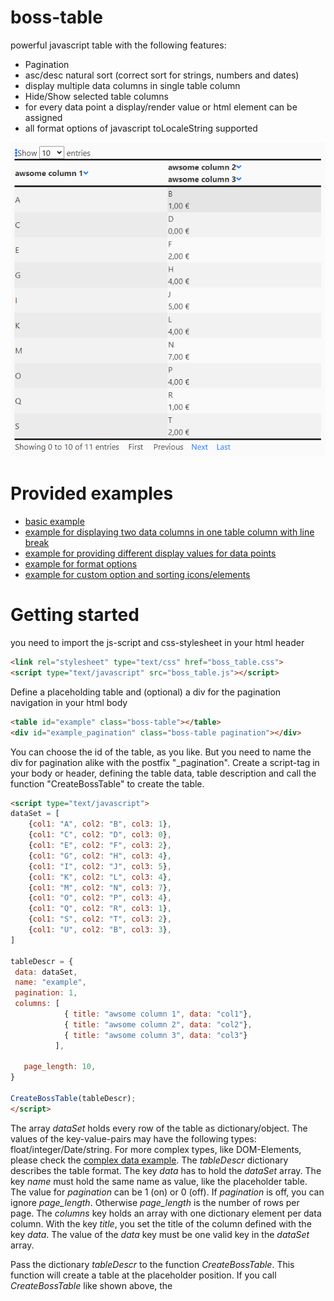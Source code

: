 # boss-table
powerful javascript table with the following features:
* Pagination
* asc/desc natural sort (correct sort for strings, numbers and dates)
* display multiple data columns in single table column
* Hide/Show selected table columns
* for every data point a display/render value or html element can be assigned
* all format options of javascript toLocaleString supported

![example table](image.png)

# Provided examples
* [basic example](simple_example.html)
* [example for displaying two data columns in one table column with line break](display_column_example.html)
* [example for providing different display values for data points](complex_data_example.html)
* [example for format options](format_options_example.html)
* [example for custom option and sorting icons/elements](display_column_example.html)

# Getting started
you need to import the js-script and css-stylesheet in your html header
```html
<link rel="stylesheet" type="text/css" href="boss_table.css">
<script type="text/javascript" src="boss_table.js"></script>
```
Define a placeholding table and (optional) a div for the pagination navigation in your html body
```html
<table id="example" class="boss-table"></table>
<div id="example_pagination" class="boss-table pagination"></div>
```
You can choose the id of the table, as you like. But you need to name the div for pagination alike with the postfix "_pagination".
Create a script-tag in your body or header, defining the table data, table description and call the function "CreateBossTable" to create the table.
```html
<script type="text/javascript">
dataSet = [
    {col1: "A", col2: "B", col3: 1},
    {col1: "C", col2: "D", col3: 0},
    {col1: "E", col2: "F", col3: 2},
    {col1: "G", col2: "H", col3: 4},
    {col1: "I", col2: "J", col3: 5},
    {col1: "K", col2: "L", col3: 4},
    {col1: "M", col2: "N", col3: 7},
    {col1: "O", col2: "P", col3: 4},
    {col1: "Q", col2: "R", col3: 1},
    {col1: "S", col2: "T", col3: 2},
    {col1: "U", col2: "B", col3: 3},
]

tableDescr = {
 data: dataSet,
 name: "example",
 pagination: 1,
 columns: [
            { title: "awsome column 1", data: "col1"},
            { title: "awsome column 2", data: "col2"},
            { title: "awsome column 3", data: "col3"}
          ],

   page_length: 10,
}
  
CreateBossTable(tableDescr);
</script>
```
The array *dataSet* holds every row of the table as dictionary/object. The values of the key-value-pairs may have the following types: float/integer/Date/string. For more complex types, like DOM-Elements, please check the [complex data example](complex_data_example.html).
The *tableDescr* dictionary describes the table format. The key *data* has to hold the *dataSet* array. The key *name* must hold the same name as value, like the placeholder table.
The value for *pagination* can be 1 (on) or 0 (off). If *pagination* is off, you can ignore *page_length*. Otherwise *page_length* is the number of rows per page.
The *columns* key holds an array with one dictionary element per data column. With the key *title*, you set the title of the column defined with the key *data*. The value of the *data* key must be one valid key in the *dataSet* array.

Pass the dictionary *tableDescr* to the function *CreateBossTable*. This function will create a table at the placeholder position. If you call *CreateBossTable* like shown above, the *<script>* must be called after the *<table.../>* placeholder. 
In the examples a different way with the usage of *jquery* is shown. In that case you need to include *jquery* in your html header. You should also include
```html
<script src="https://kit.fontawesome.com/2f6feeec4b.js" crossorigin="anonymous"></script>
```
to have the sort and options icons correctly shown. If you want to use different icons pls look into the [example for custom option and sorting icons/elements](display_column_example.html). You can specify custom DOM-Elements for these three icons. The DOM-Elements need to accept the *.setAttribute("id","..."))* command. Thus you cannot use a simple *TextNode*, but you have to wrap a *div* or *span* Node around it. Any *class* or *id* setting for the outer element will be overwritten. You can either use an inner *div*/*span* element with your own class or stick the given class for styling.

